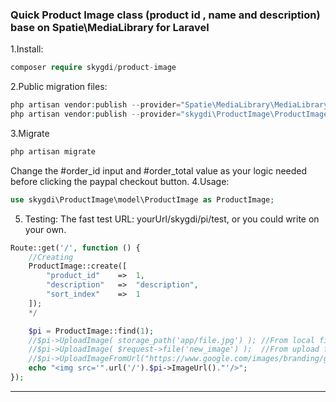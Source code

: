 ### Quick Product Image class (product id , name and description) base on Spatie\MediaLibrary for Laravel
1.Install:
```php
composer require skygdi/product-image
```
2.Public migration files:
```php
php artisan vendor:publish --provider="Spatie\MediaLibrary\MediaLibraryServiceProvider"
php artisan vendor:publish --provider="skygdi\ProductImage\ProductImageProvider"
```
3.Migrate
```php
php artisan migrate
```
Change the #order_id input and #order_total value as your logic needed before clicking the paypal checkout button.
4.Usage:
```php
use skygdi\ProductImage\model\ProductImage as ProductImage;
```

5. Testing: The fast test URL:  yourUrl/skygdi/pi/test, or you could write on your own.
```php
Route::get('/', function () {
    //Creating
    ProductImage::create([
        "product_id"    =>  1,
        "description"   =>  "description",
        "sort_index"    =>  1
    ]);
    */

    $pi = ProductImage::find(1);
    //$pi->UploadImage( storage_path('app/file.jpg') ); //From local file
    //$pi->UploadImage( $request->file('new_image') );  //From upload form
    //$pi->UploadImageFromUrl("https://www.google.com/images/branding/googlelogo/1x/googlelogo_color_272x92dp.png");    //From Internet
    echo "<img src='".url('/').$pi->ImageUrl()."'/>";
});
```
___